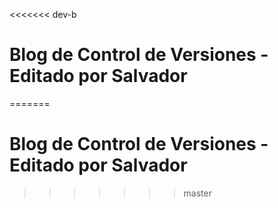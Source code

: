 <<<<<<< dev-b
# Blog de Control de Versiones - Editado por Salvador
=======
# Blog de Control de Versiones - Editado por Salvador
>>>>>>> master
